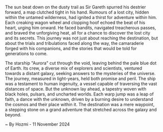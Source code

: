
The sun beat down on the dusty trail as Sir Gareth spurred his destrier forward, a map clutched tight in his hand. Rumours of a lost city, hidden within the untamed wilderness, had ignited a thirst for adventure within him. Each creaking wagon wheel and clopping hoof echoed the beat of his heart, urging him onward. He faced bandits, navigated treacherous passes, and braved the unforgiving heat, all for a chance to discover the lost city and its secrets. This journey was not just about reaching the destination, but about the trials and tribulations faced along the way, the camaraderie forged with his companions, and the stories that would be told for generations to come. 

The starship "Aurora" cut through the void, leaving behind the pale blue dot of Earth. Its crew, a diverse mix of explorers and scientists, ventured towards a distant galaxy, seeking answers to the mysteries of the universe. The journey, measured in light-years, held both promise and peril. The ship was a testament to human ingenuity, a vessel capable of traversing the vast distances of space. But the unknown lay ahead, a tapestry woven with black holes, pulsars, and uncharted worlds. Each warp jump was a leap of faith, a dance with the unknown, driven by a burning desire to understand the cosmos and their place within it. The destination was a mere waypoint, a stepping stone on a grand adventure that stretched across the galaxy and beyond. 

~ By Hozmi - 11 November 2024
